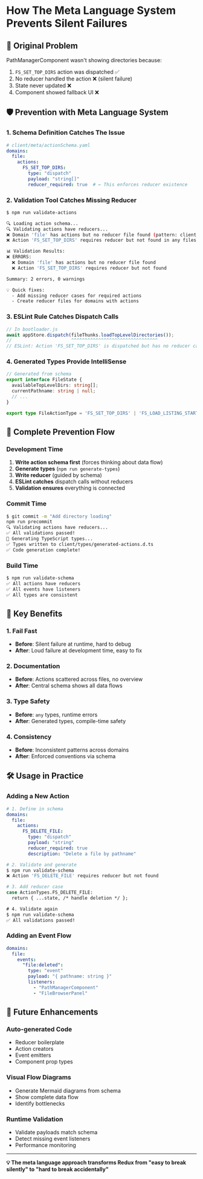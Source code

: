 # How The Meta Language System Prevents Silent Failures

## **🐛 Original Problem**
PathManagerComponent wasn't showing directories because:
1. `FS_SET_TOP_DIRS` action was dispatched ✅
2. No reducer handled the action ❌ (silent failure)
3. State never updated ❌
4. Component showed fallback UI ❌

## **🛡️ Prevention with Meta Language System**

### **1. Schema Definition Catches The Issue**
```yaml
# client/meta/actionSchema.yaml
domains:
  file:
    actions:
      FS_SET_TOP_DIRS:
        type: "dispatch"
        payload: "string[]"
        reducer_required: true  # ← This enforces reducer existence
```

### **2. Validation Tool Catches Missing Reducer**
```bash
$ npm run validate-actions

🔍 Loading action schema...
🔍 Validating actions have reducers...
❌ Domain 'file' has actions but no reducer file found (pattern: client/store/**/*file*reducer*.js)
❌ Action 'FS_SET_TOP_DIRS' requires reducer but not found in any files

📊 Validation Results:
❌ ERRORS:
  ❌ Domain 'file' has actions but no reducer file found
  ❌ Action 'FS_SET_TOP_DIRS' requires reducer but not found

Summary: 2 errors, 0 warnings

💡 Quick fixes:
  - Add missing reducer cases for required actions
  - Create reducer files for domains with actions
```

### **3. ESLint Rule Catches Dispatch Calls**
```javascript
// In bootloader.js
await appStore.dispatch(fileThunks.loadTopLevelDirectories());
//                      ^^^^^^^^^^^^^^^^^^^^^^^^^^^^^^^^
// ESLint: Action 'FS_SET_TOP_DIRS' is dispatched but has no reducer case in file domain
```

### **4. Generated Types Provide IntelliSense**
```typescript
// Generated from schema
export interface FileState {
  availableTopLevelDirs: string[];
  currentPathname: string | null;
  // ...
}

export type FileActionType = 'FS_SET_TOP_DIRS' | 'FS_LOAD_LISTING_START';
```

## **🔄 Complete Prevention Flow**

### **Development Time**
1. **Write action schema first** (forces thinking about data flow)
2. **Generate types** (`npm run generate-types`)
3. **Write reducer** (guided by schema)
4. **ESLint catches** dispatch calls without reducers
5. **Validation ensures** everything is connected

### **Commit Time**
```bash
$ git commit -m "Add directory loading"
npm run precommit
🔍 Validating actions have reducers...
✅ All validations passed!
🔧 Generating TypeScript types...
✅ Types written to client/types/generated-actions.d.ts
✅ Code generation complete!
```

### **Build Time**
```bash
$ npm run validate-schema
✅ All actions have reducers
✅ All events have listeners  
✅ All types are consistent
```

## **🎯 Key Benefits**

### **1. Fail Fast**
- **Before**: Silent failure at runtime, hard to debug
- **After**: Loud failure at development time, easy to fix

### **2. Documentation**
- **Before**: Actions scattered across files, no overview
- **After**: Central schema shows all data flows

### **3. Type Safety**
- **Before**: `any` types, runtime errors
- **After**: Generated types, compile-time safety

### **4. Consistency**
- **Before**: Inconsistent patterns across domains
- **After**: Enforced conventions via schema

## **🛠️ Usage in Practice**

### **Adding a New Action**
```yaml
# 1. Define in schema
domains:
  file:
    actions:
      FS_DELETE_FILE:
        type: "dispatch"
        payload: "string"
        reducer_required: true
        description: "Delete a file by pathname"
```

```bash
# 2. Validate and generate
$ npm run validate-schema
❌ Action 'FS_DELETE_FILE' requires reducer but not found

# 3. Add reducer case
case ActionTypes.FS_DELETE_FILE:
  return { ...state, /* handle deletion */ };

# 4. Validate again  
$ npm run validate-schema
✅ All validations passed!
```

### **Adding an Event Flow**
```yaml
domains:
  file:
    events:
      "file:deleted":
        type: "event" 
        payload: "{ pathname: string }"
        listeners:
          - "PathManagerComponent"
          - "FileBrowserPanel"
```

## **🔮 Future Enhancements**

### **Auto-generated Code**
- Reducer boilerplate
- Action creators
- Event emitters
- Component prop types

### **Visual Flow Diagrams**
- Generate Mermaid diagrams from schema
- Show complete data flow
- Identify bottlenecks

### **Runtime Validation**
- Validate payloads match schema
- Detect missing event listeners
- Performance monitoring

---

**💡 The meta language approach transforms Redux from "easy to break silently" to "hard to break accidentally"** 